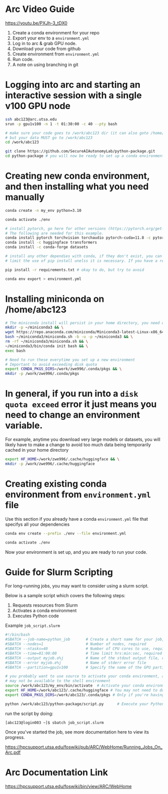 # Arc Video Guide

https://youtu.be/PXJh-3_tDX0

1. Create a conda environment for your repo
2. Export your env to a `environment.yml`
3. Log in to arc & grab GPU node.
4. Download your code from github
5. Create environment from `environment.yml`
6. Run code.
7. A note on using branching in git

# Logging into arc and starting an interactive session with a single v100 GPU node
```bash
ssh abc123@arc.utsa.edu
srun -p gpu1v100 -n 1 -t 01:30:00 -c 40 --pty bash

# make sure your code goes to /work/abc123 dir (it can also goto /home/abc123 if you want)
# but your data MUST go to /work/abc123
cd /work/abc123

git clone https://github.com/SecureAIAutonomyLab/python-package.git
cd python-package # you will now be ready to set up a conda environment
```

# Creating new conda environment, and then installing what you need manually
```bash
conda create -n my_env python=3.10

conda activate ./env

# install pytorch, go here for other versions (https://pytorch.org/get-started/locally/)
# The following are needed for this example.
conda install pytorch torchvision torchaudio pytorch-cuda=11.8 -c pytorch-nightly -c nvidia
conda install -c huggingface transformers
conda install -c conda-forge datasets

# install any other dependies with conda, if they don't exist, you can use pip install instead
# limit the use of pip install unelss it is necessary. If you have a requirements.txt you can do the following

pip install -r requirements.txt # okay to do, but try to avoid

conda env export > environment.yml

```
# Installing miniconda on /home/abc123
```bash
# The miniconda install will persist in your home directory, you need only do this once
mkdir -p ~/miniconda3 && \
wget https://repo.anaconda.com/miniconda/Miniconda3-latest-Linux-x86_64.sh -O ~/miniconda3/miniconda.sh && \
bash ~/miniconda3/miniconda.sh -b -u -p ~/miniconda3 && \
rm -rf ~/miniconda3/miniconda.sh && \
~/miniconda3/bin/conda init bash && \
exec bash

# Need to run these everytime you set up a new environment
# Important to avoid exceeding disk quota
export CONDA_PKGS_DIRS=/work/zwe996/.conda/pkgs && \
mkdir -p /work/zwe996/.conda/pkgs
```

# In general, if you run into a `disk quota exceed` error it just means you need to change an environment variable.

For example, anytime you download very large models or datasets, you will likely have to make a change to avoid too much data being temporarily cached in your home directory

```bash
export HF_HOME=/work/zwe996/.cache/huggingface && \
mkdir -p /work/zwe996/.cache/huggingface
```


# Creating existing conda environment from `environment.yml` file
Use this section if you already have a conda `environment.yml` file that specifys all your dependencies

```bash
conda env create --prefix ./env --file environment.yml

conda activate ./env

```

Now your environment is set up, and you are ready to run your code.

# Guide for Slurm Scripting

For long-running jobs, you may want to consider using a slurm script.

Below is a sample script which covers the following steps:

1. Requests resources from Slurm
2. Activates a conda environment
3. Executes Python code

Example `job_script.slurm`
```bash
#!/bin/bash
#SBATCH --job-name=python_job       # Create a short name for your job, required
#SBATCH --nodes=1                   # Number of nodes, required
#SBATCH --ntasks=40                 # Number of CPU cores to use, required
#SBATCH --time=01:00:00             # Time limit hrs:min:sec, required
#SBATCH --output myjob.o%j          # Name of the stdout output file, required
#SBATCH --error myjob.e%j           # Name of stderr error file 
#SBATCH --partition=gpu1v100        # Specify the name of the GPU partition, required

# you probably want to use source to activate your conda environment, as conda install
# may not be available to the shell environment
source /work/abc123/my_env/bin/activate  # Activate your conda environment
export HF_HOME=/work/abc123/.cache/huggingface # You may not need to do these exports
export CONDA_PKGS_DIRS=/work/abc123/.conda/pkgs # Only if you're having disk quota exceeded errors

python /work/abc123/python-package/script.py      # Execute your Python script
```
run the script by doing:

`[abc123@login003 ~]$ sbatch job_script.slurm`

Once you've started the job, see more documentation here to view its progress.

https://hpcsupport.utsa.edu/foswiki/pub/ARC/WebHome/Running_Jobs_On_Arc.pdf

# Arc Documentation Link

https://hpcsupport.utsa.edu/foswiki/bin/view/ARC/WebHome

